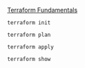 [Terraform Fundamentals](https://google.qwiklabs.com/focuses/1208?parent=catalog)

```
terraform init
```

```
terraform plan
```

```
terraform apply
```

```
terraform show
```